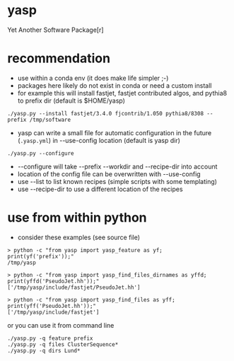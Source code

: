 # yasp

Yet Another Software Package[r]

# recommendation

- use within a conda env (it does make life simpler ;-)
- packages here likely do not exist in conda or need a custom install
- for example this will install fastjet, fastjet contributed algos, and pythia8 to prefix dir (default is $HOME/yasp)

```
./yasp.py --install fastjet/3.4.0 fjcontrib/1.050 pythia8/8308 --prefix /tmp/software
```

- yasp can write a small file for automatic configuration in the future (`.yasp.yml`) in --use-config location (default is yasp dir)
```
./yasp.py --configure
```

- --configure will take --prefix --workdir and --recipe-dir into account
- location of the config file can be overwritten with --use-config
- use --list to list known recipes (simple scripts with some templating)
- use --recipe-dir to use a different location of the recipes

# use from within python

- consider these examples (see source file)

```
> python -c "from yasp import yasp_feature as yf; print(yf('prefix'));" 
/tmp/yasp

> python -c "from yasp import yasp_find_files_dirnames as yffd; print(yffd('PseudoJet.hh'));"
['/tmp/yasp/include/fastjet/PseudoJet.hh']

> python -c "from yasp import yasp_find_files as yff; print(yff('PseudoJet.hh'));"
['/tmp/yasp/include/fastjet']
```

or you can use it from command line

```
./yasp.py -q feature prefix
./yasp.py -q files ClusterSequence*
./yasp.py -q dirs Lund*
```
